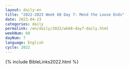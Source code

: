 ```yaml
---
layout: daily-en
title: "2022-2023 Week 68 Day 7: Mend the Loose Ends"
date: 2023-04-23
categories: daily
permalink: /en/daily/2022/wk68-day7-daily.html
weekNum: 68
dayNum: 7
language: English
cycle: 2022
---
```

{% include BibleLinks2022.html %} 
